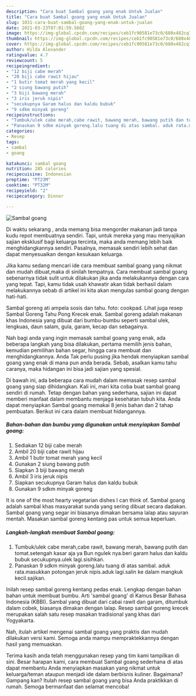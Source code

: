 ```yaml
---
description: "Cara buat Sambal goang yang enak Untuk Jualan"
title: "Cara buat Sambal goang yang enak Untuk Jualan"
slug: 1031-cara-buat-sambal-goang-yang-enak-untuk-jualan
date: 2021-03-23T07:01:59.560Z
image: https://img-global.cpcdn.com/recipes/ceb1fc90581e73c0/680x482cq70/sambal-goang-foto-resep-utama.jpg
thumbnail: https://img-global.cpcdn.com/recipes/ceb1fc90581e73c0/680x482cq70/sambal-goang-foto-resep-utama.jpg
cover: https://img-global.cpcdn.com/recipes/ceb1fc90581e73c0/680x482cq70/sambal-goang-foto-resep-utama.jpg
author: Hilda Alexander
ratingvalue: 4.7
reviewcount: 5
recipeingredient:
- "12 biji cabe merah"
- "20 biji cabe rawit hijau"
- "1 butir tomat merah yang kecil"
- "2 siung bawang putih"
- "3 biji bawang merah"
- "3 iris jeruk nipis"
- "secukupnya Garam halus dan kaldu bubuk"
- "9 sdkm minyak goreng"
recipeinstructions:
- "Tumbuk/ulek cabe merah,cabe rawit, bawang merah, bawang putih dan tomat.setengah kasar aja ya Bun ngulek nya.beri garam halus dan kaldu bubuk secukupnya.ulek lagi.sisihkan."
- "Panaskan 9 sdkm minyak goreng.lalu tuang di atas sambal. aduk rata.masukkan potongan jeruk nipis.aduk lagi.salin ke dalam mangkuk kecil.sajikan."
categories:
- Resep
tags:
- sambal
- goang

katakunci: sambal goang 
nutrition: 285 calories
recipecuisine: Indonesian
preptime: "PT23M"
cooktime: "PT32M"
recipeyield: "2"
recipecategory: Dinner

---
```



![Sambal goang](https://img-global.cpcdn.com/recipes/ceb1fc90581e73c0/680x482cq70/sambal-goang-foto-resep-utama.jpg)

Di waktu  sekarang , anda memang bisa mengorder makanan jadi tanpa kudu repot membuatnya sendiri. Tapi, untuk mereka yang mau menyajikan sajian eksklusif bagi keluarga tercinta, maka anda memang lebih baik menghidangkannya sendiri. Pasalnya, memasak sendiri lebih sehat dan dapat menyesuaikan dengan kesukaan keluarga.

Jika kamu sedang mencari ide cara membuat sambal goang yang nikmat dan mudah dibuat,maka di sinilah tempatnya. Cara membuat sambal goang  sebenarnya tidak sulit untuk dilakukan jika anda melakukannya dengan cara yang tepat. Tapi, kamu tidak usah khawatir akan tidak berhasil dalam melakukannya 
sebab di artikel ini kita akan mengulas sambal goang dengan hati-hati.  

Sambal goreng ati ampela sosis dan tahu. foto: cookpad. Lihat juga resep Sambal Goreng Tahu Pong Krecek enak. Sambal goreng adalah makanan khas Indonesia yang dibuat dari bumbu-bumbu seperti sambal ulek, lengkuas, daun salam, gula, garam, kecap dan sebagainya.

Nah bagi anda yang ingin memasak sambal goang yang enak, ada beberapa langkah yang bisa dilakukan, pertama memilih jenis bahan, kemudian pemilihan bahan segar, hingga cara membuat dan menghidangkannya. Anda Tak perlu pusing jika hendak menyiapkan sambal goang yang enak di mana pun anda berada. Sebab, asalkan kamu  tahu caranya, maka hidangan ini bisa jadi sajian yang spesial.

Di bawah ini, ada beberapa cara mudah dalam memasak resep sambal goang yang siap dihidangkan. Kali ini, mari kita coba buat sambal goang sendiri di rumah. Tetap dengan bahan yang sederhana, sajian ini dapat memberi manfaat dalam membantu menjaga kesehatan tubuh kita. Anda dapat menyiapkan Sambal goang memakai 8 jenis bahan dan 2 tahap pembuatan. Berikut ini cara dalam membuat hidangannya.

<!--inarticleads1-->

##### Bahan-bahan dan bumbu yang digunakan untuk menyiapkan Sambal goang:

1. Sediakan 12 biji cabe merah
1. Ambil 20 biji cabe rawit hijau
1. Ambil 1 butir tomat merah yang kecil
1. Gunakan 2 siung bawang putih
1. Siapkan 3 biji bawang merah
1. Ambil 3 iris jeruk nipis
1. Siapkan secukupnya Garam halus dan kaldu bubuk
1. Gunakan 9 sdkm minyak goreng


It is one of the most hearty vegetarian dishes I can think of. Sambal goang adalah sambal khas masyarakat sunda yang sering dibuat secara dadakan. Sambal goang yang segar ini biasanya dimakan bersama lalap atau sayuran mentah. Masakan sambal goreng kentang pas untuk semua keperluan. 

<!--inarticleads2-->

##### Langkah-langkah membuat Sambal goang:

1. Tumbuk/ulek cabe merah,cabe rawit, bawang merah, bawang putih dan tomat.setengah kasar aja ya Bun ngulek nya.beri garam halus dan kaldu bubuk secukupnya.ulek lagi.sisihkan.
1. Panaskan 9 sdkm minyak goreng.lalu tuang di atas sambal. aduk rata.masukkan potongan jeruk nipis.aduk lagi.salin ke dalam mangkuk kecil.sajikan.


Inilah resep sambal goreng kentang pedas enak. Lengkap dengan bahan bahan untuk membuat bumbu. Arti &#39;sambal goang&#39; di Kamus Besar Bahasa Indonesia (KBBI). Sambal yang dibuat dari cabai rawit dan garam, ditumbuk dalam cobek, biasanya dimakan dengan lalap. Resep sambal goreng krecek merupakan salah satu resep masakan tradisional yang khas dari Yogyakarta. 

Nah, itulah artikel mengenai  sambal goang  yang praktis dan mudah dilakukan versi kami. Semoga anda mampu mempraktekkannya dengan hasil yang memuaskan. 

Terima kasih anda telah menggunakan resep yang tim kami tampilkan di sini. Besar harapan kami, cara membuat  Sambal goang sederhana di atas dapat membantu Anda menyiapkan masakan yang nikmat untuk keluarga/teman ataupun menjadi ide dalam berbisnis kuliner. Bagaimana? Gampang kan? Itulah resep sambal goang yang bisa Anda praktikkan di rumah. Semoga bermanfaat dan selamat mencoba!

